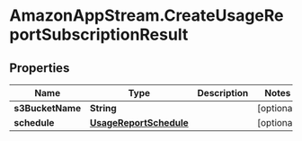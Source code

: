 # AmazonAppStream.CreateUsageReportSubscriptionResult

## Properties

Name | Type | Description | Notes
------------ | ------------- | ------------- | -------------
**s3BucketName** | **String** |  | [optional] 
**schedule** | [**UsageReportSchedule**](UsageReportSchedule.md) |  | [optional] 


